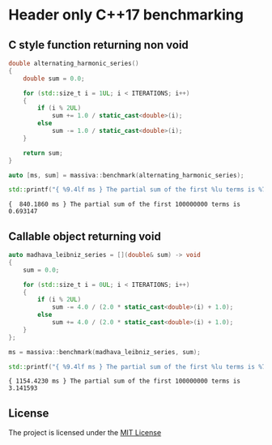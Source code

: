 
# Header only C++17 benchmarking

## __C style function returning non void__

```cpp
double alternating_harmonic_series()
{
    double sum = 0.0;

    for (std::size_t i = 1UL; i < ITERATIONS; i++)
    {
        if (i % 2UL)
            sum += 1.0 / static_cast<double>(i);
        else
            sum -= 1.0 / static_cast<double>(i);
    }

    return sum;
}

auto [ms, sum] = massiva::benchmark(alternating_harmonic_series);

std::printf("{ %9.4lf ms } The partial sum of the first %lu terms is %7.6lf\n", ms, ITERATIONS, sum);
```

    {  840.1860 ms } The partial sum of the first 100000000 terms is 0.693147

## __Callable object returning void__

```cpp
auto madhava_leibniz_series = [](double& sum) -> void
{
    sum = 0.0;

    for (std::size_t i = 0UL; i < ITERATIONS; i++)
    {
        if (i % 2UL)
            sum -= 4.0 / (2.0 * static_cast<double>(i) + 1.0);
        else
            sum += 4.0 / (2.0 * static_cast<double>(i) + 1.0);
    }
};

ms = massiva::benchmark(madhava_leibniz_series, sum);

std::printf("{ %9.4lf ms } The partial sum of the first %lu terms is %7.6lf\n", ms, ITERATIONS, sum);

```

    { 1154.4230 ms } The partial sum of the first 100000000 terms is 3.141593

## License

The project is licensed under the [MIT License](https://opensource.org/licenses/MIT)
